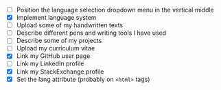 - [ ] Position the language selection dropdown menu in the vertical middle
- [x] Implement language system
- [ ] Upload some of my handwritten texts
- [ ] Describe different pens and writing tools I have used
- [ ] Describe some of my projects
- [ ] Upload my curriculum vitae
- [x] Link my GitHub user page
- [ ] Link my LinkedIn profile
- [x] Link my StackExchange profile
- [x] Set the lang attribute (probably on `<html>` tags)
